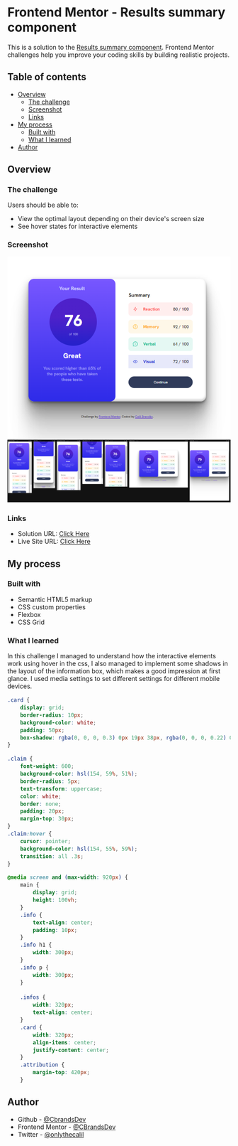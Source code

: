 # Frontend Mentor - Results summary component

This is a solution to the [Results summary component](https://www.frontendmentor.io/challenges/results-summary-component-CE_K6s0maV/hub). Frontend Mentor challenges help you improve your coding skills by building realistic projects. 

## Table of contents

- [Overview](#overview)
  - [The challenge](#the-challenge)
  - [Screenshot](#screenshot)
  - [Links](#links)
- [My process](#my-process)
  - [Built with](#built-with)
  - [What I learned](#what-i-learned)
- [Author](#author)

## Overview

### The challenge

Users should be able to:

- View the optimal layout depending on their device's screen size
- See hover states for interactive elements

### Screenshot

![](./design/screenshot.png)
![](./design/screenshotmobile.png)




### Links

- Solution URL: [Click Here](https://www.frontendmentor.io/solutions/results-summary-component-zPzcwxfMNN)
- Live Site URL: [Click Here](https://cbrandsdev.github.io/Results-Summary-Component)

## My process

### Built with

- Semantic HTML5 markup
- CSS custom properties
- Flexbox
- CSS Grid


### What I learned

In this challenge I managed to understand how the interactive elements work using hover in the css, I also managed to implement some shadows in the layout of the information box, which makes a good impression at first glance. 
I used media settings to set different settings for different mobile devices.

```css
.card {
    display: grid;
    border-radius: 10px;
    background-color: white;
    padding: 50px;
    box-shadow: rgba(0, 0, 0, 0.3) 0px 19px 38px, rgba(0, 0, 0, 0.22) 0px 15px 12px;
}
```
```css
.claim {
    font-weight: 600;
    background-color: hsl(154, 59%, 51%);
    border-radius: 5px;
    text-transform: uppercase;
    color: white;
    border: none;
    padding: 20px;
    margin-top: 30px;
}
.claim:hover {
    cursor: pointer;
    background-color: hsl(154, 55%, 59%);
    transition: all .3s;
}
```
```css
@media screen and (max-width: 920px) {
    main {
        display: grid;
        height: 100vh;
    }
    .info {
        text-align: center;
        padding: 10px;
    }
    .info h1 {
        width: 300px;
    }
    .info p {
        width: 300px;
    }

    .infos {
        width: 320px;
        text-align: center;
    }
    .card {
        width: 320px;
        align-items: center;
        justify-content: center;
    }
    .attribution {
        margin-top: 420px;
    }
```


## Author

- Github - [@CbrandsDev](https://github.com/CBrandsDev)
- Frontend Mentor - [@CBrandsDev](https://www.frontendmentor.io/profile/CBrandsDev)
- Twitter - [@onlythecalil](https://twitter.com/onlythecalil)

